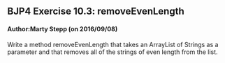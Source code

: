 ## BJP4 Exercise 10.3: removeEvenLength
#### Author:Marty Stepp (on 2016/09/08)

Write a method removeEvenLength that takes an ArrayList of Strings as a parameter and that removes all of the strings of even length from the list.